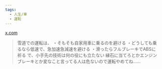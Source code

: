 ```yaml
---
tags:
  - 人生/車
  - 運転
---
```

[x.com](https://x.com/cubbit2/status/1878044579724918871)

>雪道での運転は、 ・そもそも自家用車に乗るのを避ける ・どうしても乗るなら低速で、急加速急減速を避ける ・滑ったらフルブレーキでABSに祈る で、小手先の技術は何の役にも立たない 縁石に当てろとかエンジンブレーキとか変なこと言ってる人は危ないので運転やめてね……

